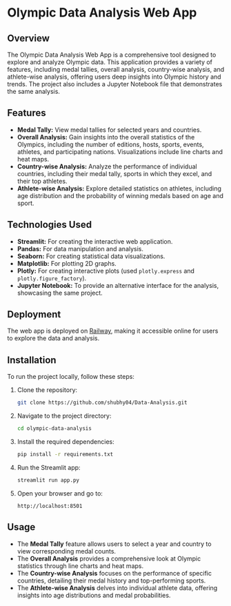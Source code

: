 # Olympic Data Analysis Web App

## Overview

The Olympic Data Analysis Web App is a comprehensive tool designed to explore and analyze Olympic data. This application provides a variety of features, including medal tallies, overall analysis, country-wise analysis, and athlete-wise analysis, offering users deep insights into Olympic history and trends. The project also includes a Jupyter Notebook file that demonstrates the same analysis.

## Features

- **Medal Tally:** View medal tallies for selected years and countries.
- **Overall Analysis:** Gain insights into the overall statistics of the Olympics, including the number of editions, hosts, sports, events, athletes, and participating nations. Visualizations include line charts and heat maps.
- **Country-wise Analysis:** Analyze the performance of individual countries, including their medal tally, sports in which they excel, and their top athletes.
- **Athlete-wise Analysis:** Explore detailed statistics on athletes, including age distribution and the probability of winning medals based on age and sport.

## Technologies Used

- **Streamlit:** For creating the interactive web application.
- **Pandas:** For data manipulation and analysis.
- **Seaborn:** For creating statistical data visualizations.
- **Matplotlib:** For plotting 2D graphs.
- **Plotly:** For creating interactive plots (used `plotly.express` and `plotly.figure_factory`).
- **Jupyter Notebook:** To provide an alternative interface for the analysis, showcasing the same project.

## Deployment

The web app is deployed on [Railway](https://olympic-data-analysis.up.railway.app/), making it accessible online for users to explore the data and analysis.

## Installation

To run the project locally, follow these steps:

1. Clone the repository:
    ```bash
    git clone https://github.com/shubhy04/Data-Analysis.git
    ```

2. Navigate to the project directory:
    ```bash
    cd olympic-data-analysis
    ```

3. Install the required dependencies:
    ```bash
    pip install -r requirements.txt
    ```

4. Run the Streamlit app:
    ```bash
    streamlit run app.py
    ```

5. Open your browser and go to:
    ```
    http://localhost:8501
    ```

## Usage

- The **Medal Tally** feature allows users to select a year and country to view corresponding medal counts.
- The **Overall Analysis** provides a comprehensive look at Olympic statistics through line charts and heat maps.
- The **Country-wise Analysis** focuses on the performance of specific countries, detailing their medal history and top-performing sports.
- The **Athlete-wise Analysis** delves into individual athlete data, offering insights into age distributions and medal probabilities.

